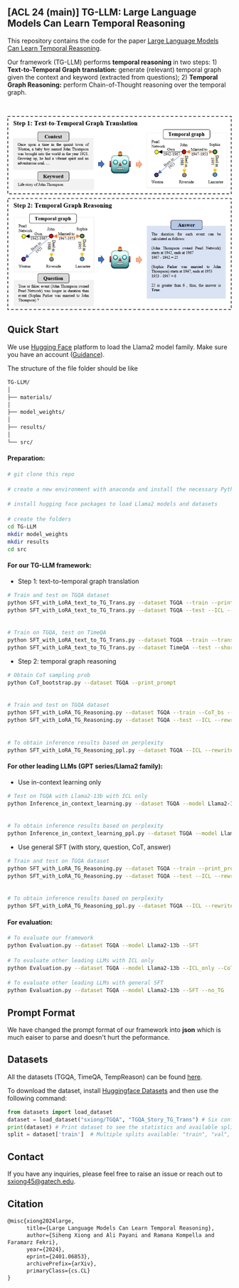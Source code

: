 ## [ACL 24 (main)] TG-LLM: Large Language Models Can Learn Temporal Reasoning

This repository contains the code for the paper [Large Language Models Can Learn Temporal Reasoning](https://arxiv.org/pdf/2401.06853.pdf).

Our framework (TG-LLM) performs **temporal reasoning** in two steps: 1) **Text-to-Temporal Graph translation:** generate (relevant) temporal graph given the context and keyword (extracted from questions); 2) **Temporal Graph Reasoning:** perform Chain-of-Thought reasoning over the temporal graph.

<br>

<p align="center">
  <img src='https://raw.githubusercontent.com/xiongsiheng/TG-LLM/main/misc/Framework.png' width=550>
</p>




## Quick Start

We use [Hugging Face](https://huggingface.co/) platform to load the Llama2 model family. Make sure you have an account ([Guidance](https://huggingface.co/blog/llama2)).

The structure of the file folder should be like
```sh
TG-LLM/
│
├── materials/
│
├── model_weights/
│
├── results/
│
└── src/
```

<h4> Preparation: </h4>

```sh
# git clone this repo

# create a new environment with anaconda and install the necessary Python packages

# install hugging face packages to load Llama2 models and datasets

# create the folders
cd TG-LLM
mkdir model_weights
mkdir results
cd src
```

<h4> For our TG-LLM framework: </h4>

- Step 1: text-to-temporal graph translation

```sh
# Train and test on TGQA dataset
python SFT_with_LoRA_text_to_TG_Trans.py --dataset TGQA --train --print_prompt
python SFT_with_LoRA_text_to_TG_Trans.py --dataset TGQA --test --ICL --rewrite --print_prompt


# Train on TGQA, test on TimeQA
python SFT_with_LoRA_text_to_TG_Trans.py --dataset TGQA --train --transferred_dataset TimeQA --print_prompt
python SFT_with_LoRA_text_to_TG_Trans.py --dataset TimeQA --test --shorten_story --ICL --rewrite --print_prompt --transferred
```

- Step 2: temporal graph reasoning

```sh
# Obtain CoT sampling prob
python CoT_bootstrap.py --dataset TGQA --print_prompt


# Train and test on TGQA dataset
python SFT_with_LoRA_TG_Reasoning.py --dataset TGQA --train --CoT_bs --data_aug --print_prompt
python SFT_with_LoRA_TG_Reasoning.py --dataset TGQA --test --ICL --rewrite --print_prompt


# To obtain inference results based on perplexity
python SFT_with_LoRA_TG_Reasoning_ppl.py --dataset TGQA --ICL --rewrite --print_prompt
```

<h4> For other leading LLMs (GPT series/Llama2 family): </h4>

- Use in-context learning only

```sh
# Test on TGQA with Llama2-13b with ICL only
python Inference_in_context_learning.py --dataset TGQA --model Llama2-13b --CoT --ICL --rewrite --print_prompt


# To obtain inference results based on perplexity
python Inference_in_context_learning_ppl.py --dataset TGQA --model Llama2-13b --CoT --ICL --rewrite --print_prompt
```

- Use general SFT (with story, question, CoT, answer)
```sh
# Train and test on TGQA dataset
python SFT_with_LoRA_TG_Reasoning.py --dataset TGQA --train --print_prompt --no_TG
python SFT_with_LoRA_TG_Reasoning.py --dataset TGQA --test --ICL --rewrite --print_prompt --no_TG


# To obtain inference results based on perplexity
python SFT_with_LoRA_TG_Reasoning_ppl.py --dataset TGQA --ICL --rewrite --print_prompt --no_TG
```


<h4> For evaluation: </h4>

```sh
# To evaluate our framework
python Evaluation.py --dataset TGQA --model Llama2-13b --SFT

# To evaluate other leading LLMs with ICL only
python Evaluation.py --dataset TGQA --model Llama2-13b --ICL_only --CoT

# To evaluate other leading LLMs with general SFT
python Evaluation.py --dataset TGQA --model Llama2-13b --SFT --no_TG
```

## Prompt Format
We have changed the prompt format of our framework into **json** which is much eaiser to parse and doesn't hurt the peformance.

## Datasets

All the datasets (TGQA, TimeQA, TempReason) can be found [here](https://huggingface.co/datasets/sxiong/TGQA).

To download the dataset, install [Huggingface Datasets](https://huggingface.co/docs/datasets/quickstart) and then use the following command:

```python
from datasets import load_dataset
dataset = load_dataset("sxiong/TGQA", "TGQA_Story_TG_Trans") # Six configs available: "TGQA_Story_TG_Trans", "TGQA_TGR", "TempReason_Story_TG_Trans", "TempReason_TGR", "TimeQA_Story_TG_Trans", "TimeQA_TGR"
print(dataset) # Print dataset to see the statistics and available splits
split = dataset['train']  # Multiple splits available: "train", "val", "test"
```


## Contact
If you have any inquiries, please feel free to raise an issue or reach out to sxiong45@gatech.edu.

## Citation
```
@misc{xiong2024large,
      title={Large Language Models Can Learn Temporal Reasoning}, 
      author={Siheng Xiong and Ali Payani and Ramana Kompella and Faramarz Fekri},
      year={2024},
      eprint={2401.06853},
      archivePrefix={arXiv},
      primaryClass={cs.CL}
}
```
